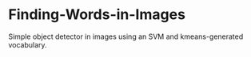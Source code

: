 # Finding-Words-in-Images
Simple object detector in images using an SVM and kmeans-generated vocabulary.
